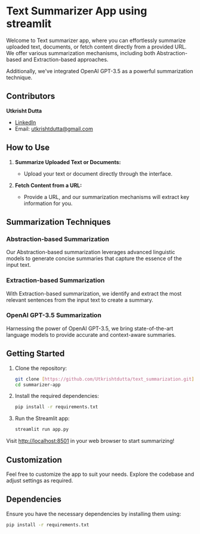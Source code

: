 # Text Summarizer App using streamlit

Welcome to Text summarizer app, where you can effortlessly summarize uploaded text, documents, or fetch content directly from a provided URL. We offer various summarization mechanisms, including both Abstraction-based and Extraction-based approaches.

Additionally, we've integrated OpenAI GPT-3.5 as a powerful summarization technique.

## Contributors

**Utkrisht Dutta**
   - [LinkedIn](https://www.linkedin.com/in/utkrisht-dutta-4b4bb5241/)
   - Email: [utkrishtdutta@gmail.com](utkrishtdutta@gmail.com)

## How to Use

1. **Summarize Uploaded Text or Documents:**
   - Upload your text or document directly through the interface.

2. **Fetch Content from a URL:**
   - Provide a URL, and our summarization mechanisms will extract key information for you.

## Summarization Techniques

### Abstraction-based Summarization

Our Abstraction-based summarization leverages advanced linguistic models to generate concise summaries that capture the essence of the input text.

### Extraction-based Summarization

With Extraction-based summarization, we identify and extract the most relevant sentences from the input text to create a summary.

### OpenAI GPT-3.5 Summarization

Harnessing the power of OpenAI GPT-3.5, we bring state-of-the-art language models to provide accurate and context-aware summaries.

## Getting Started

1. Clone the repository:

    ```bash
    git clone [https://github.com/Utkrishtdutta/text_summarization.git](https://github.com/Utkrishtdutta/text_summarization.git)
    cd summarizer-app
    ```

2. Install the required dependencies:

    ```bash
    pip install -r requirements.txt
    ```

3. Run the Streamlit app:

    ```bash
    streamlit run app.py
    ```

Visit [http://localhost:8501](http://localhost:8501) in your web browser to start summarizing!

## Customization

Feel free to customize the app to suit your needs. Explore the codebase and adjust settings as required.

## Dependencies

Ensure you have the necessary dependencies by installing them using:

```bash
pip install -r requirements.txt
